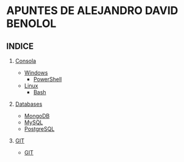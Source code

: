# APUNTES DE ALEJANDRO DAVID BENOLOL

## INDICE

1) [Consola](./Consola/)
    - [Windows](./Consola/Windows/)
        - [PowerShell](./Consola/Windows/PowerShell/)
    - [Linux](./Consola/Linux/)
        - [Bash](./Consola/Linux/Bash/)

2) [Databases](./Databases/)
    - [MongoDB](./Databases/MongoDB/)
    - [MySQL](./Databases/MySQL/)
    - [PostgreSQL](./Databases/PostgreSQL/)

3) [GIT](./GIT/)
    - [GIT](./GIT/GIT.json)